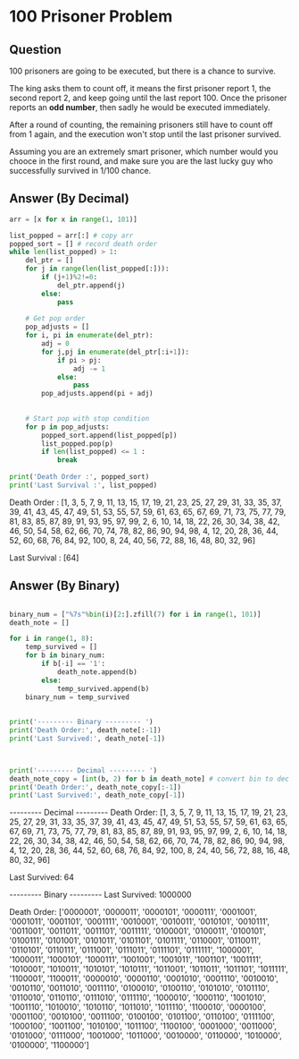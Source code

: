 # 100 Prisoner Problem

## Question

100 prisoners are going to be executed, but there is a chance to survive.

The king asks them to count off, it means the first prisoner report 1, the second report 2, and keep going until the last report 100.
Once the prisoner reports an **odd number**, then sadly he would be executed immediately.

After a round of counting, the remaining prisoners still have to count off from 1 again,
and the execution won't stop until the last prisoner survived.

Assuming you are an extremely smart prisoner, which number would you chooce in the first round, 
and make sure you are the last lucky guy who successfully survived in 1/100 chance.





## Answer (By Decimal)

```python
arr = [x for x in range(1, 101)]

list_popped = arr[:] # copy arr
popped_sort = [] # record death order
while len(list_popped) > 1:
    del_ptr = []
    for j in range(len(list_popped[:])):
        if (j+1)%2!=0:
            del_ptr.append(j)
        else:
            pass
    
    # Get pop order
    pop_adjusts = []
    for i, pi in enumerate(del_ptr):
        adj = 0
        for j,pj in enumerate(del_ptr[:i+1]):
            if pi > pj:
                adj -= 1
            else:
                pass
        pop_adjusts.append(pi + adj)
    
    
    # Start pop with stop condition
    for p in pop_adjusts:
        popped_sort.append(list_popped[p])
        list_popped.pop(p)
        if len(list_popped) <= 1 :
            break
        
print('Death Order :', popped_sort)
print('Last Survival :', list_popped)
```

Death Order : [1, 3, 5, 7, 9, 11, 13, 15, 17, 19, 21, 23, 25, 27, 29, 31, 33, 35, 37, 39, 41, 43, 45, 47, 49, 51, 53, 55, 57, 59, 61, 63, 65, 67, 69, 71, 73, 75, 77, 79, 81, 83, 85, 87, 89, 91, 93, 95, 97, 99, 2, 6, 10, 14, 18, 22, 26, 30, 34, 38, 42, 46, 50, 54, 58, 62, 66, 70, 74, 78, 82, 86, 90, 94, 98, 4, 12, 20, 28, 36, 44, 52, 60, 68, 76, 84, 92, 100, 8, 24, 40, 56, 72, 88, 16, 48, 80, 32, 96]

Last Survival : [64]




## Answer (By Binary)

```python

binary_num = ["%7s"%bin(i)[2:].zfill(7) for i in range(1, 101)]
death_note = []

for i in range(1, 8):
    temp_survived = []
    for b in binary_num:
        if b[-i] == '1':
            death_note.append(b)
        else:
            temp_survived.append(b) 
    binary_num = temp_survived
    
            
print('--------- Binary --------- ')
print('Death Order:', death_note[:-1])
print('Last Survived:', death_note[-1])



print('--------- Decimal --------- ')
death_note_copy = [int(b, 2) for b in death_note] # convert bin to dec
print('Death Order:', death_note_copy[:-1])
print('Last Survived:', death_note_copy[-1])
```

--------- Decimal --------- 
Death Order: [1, 3, 5, 7, 9, 11, 13, 15, 17, 19, 21, 23, 25, 27, 29, 31, 33, 35, 37, 39, 41, 43, 45, 47, 49, 51, 53, 55, 57, 59, 61, 63, 65, 67, 69, 71, 73, 75, 77, 79, 81, 83, 85, 87, 89, 91, 93, 95, 97, 99, 2, 6, 10, 14, 18, 22, 26, 30, 34, 38, 42, 46, 50, 54, 58, 62, 66, 70, 74, 78, 82, 86, 90, 94, 98, 4, 12, 20, 28, 36, 44, 52, 60, 68, 76, 84, 92, 100, 8, 24, 40, 56, 72, 88, 16, 48, 80, 32, 96]

Last Survived: 64



--------- Binary --------- 
Last Survived: 1000000

Death Order:
['0000001',
 '0000011',
 '0000101',
 '0000111',
 '0001001',
 '0001011',
 '0001101',
 '0001111',
 '0010001',
 '0010011',
 '0010101',
 '0010111',
 '0011001',
 '0011011',
 '0011101',
 '0011111',
 '0100001',
 '0100011',
 '0100101',
 '0100111',
 '0101001',
 '0101011',
 '0101101',
 '0101111',
 '0110001',
 '0110011',
 '0110101',
 '0110111',
 '0111001',
 '0111011',
 '0111101',
 '0111111',
 '1000001',
 '1000011',
 '1000101',
 '1000111',
 '1001001',
 '1001011',
 '1001101',
 '1001111',
 '1010001',
 '1010011',
 '1010101',
 '1010111',
 '1011001',
 '1011011',
 '1011101',
 '1011111',
 '1100001',
 '1100011',
 '0000010',
 '0000110',
 '0001010',
 '0001110',
 '0010010',
 '0010110',
 '0011010',
 '0011110',
 '0100010',
 '0100110',
 '0101010',
 '0101110',
 '0110010',
 '0110110',
 '0111010',
 '0111110',
 '1000010',
 '1000110',
 '1001010',
 '1001110',
 '1010010',
 '1010110',
 '1011010',
 '1011110',
 '1100010',
 '0000100',
 '0001100',
 '0010100',
 '0011100',
 '0100100',
 '0101100',
 '0110100',
 '0111100',
 '1000100',
 '1001100',
 '1010100',
 '1011100',
 '1100100',
 '0001000',
 '0011000',
 '0101000',
 '0111000',
 '1001000',
 '1011000',
 '0010000',
 '0110000',
 '1010000',
 '0100000',
 '1100000']

